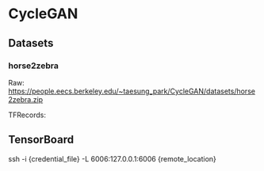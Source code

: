 # CycleGAN

## Datasets

### horse2zebra

Raw: https://people.eecs.berkeley.edu/~taesung_park/CycleGAN/datasets/horse2zebra.zip

TFRecords:

## TensorBoard

ssh -i {credential_file} -L 6006:127.0.0.1:6006 {remote_location} 